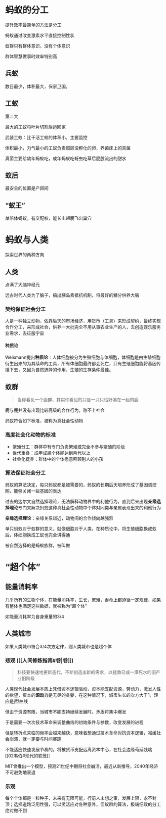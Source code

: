 

# 蚂蚁的分工

提升效率最简单的方法是分工

蚂蚁通过改变激素水平直接控制性状

蚁群只有群体意识，没有个体意识

群体智慧做事时效率特别高

## 兵蚁

数目最少，体积最大，保家卫国，

## 工蚁

第二大

最大的工蚁将叶片切割后运回家

武装工蚁：比干活工蚁的体积小，主要监控

体积最小，力气最小的工蚁负责照顾没孵化的卵，养菌床上的真菌

真菌主要给幼年蚂蚁吃，成年蚂蚁吃蚜虫吃草后屁股流出的甜水

## 蚁后

最安全的位置是产卵间

## “蚁王”

单倍体蚂蚁，有交配权，能长出翅膀飞出巢穴
# 蚂蚁与人类

探索世界的两种方向

## 人类

点满了大脑神经元

远古时代人类为了脑子，搞出胰岛素抵抗机制，将最好的糖分供养大脑

### 契约保证社会分工

人是一种独立动物，依靠后天的市场经济，用货币（工具）来形成契约，最终实现合作分工，来形成社会，供养一大批完全不用从事农业生产的人，去创造娱乐服务业需求，去征服宇宙

#### 种质论

Weismann提出**种质论**：人体细胞被分为生殖细胞与体细胞，体细胞是由生殖细胞衍生出来的为其续命的工具，所有体细胞最终都会死亡，只有生殖细胞能将基因传播下去，又因为自然选择的作用，生殖的生存条件最佳。



## 蚁群

> 当你看见一个鹿群，其实你看见的只是一只只恰好凑在一起的鹿

鹿与鹿并没有出现比较高级的合作行为，称不上社会

蚂蚁符合如下标准，被称为真社会性动物

### 高度社会化动物的标准

* 繁殖分工：群体中有专门负责繁殖或完全不参与繁殖的阶级
* 世代重叠：成年成熟个体能达到两代以上
* 社会化抚养：群体中的个体愿意照顾别人的小孩

### 算法保证社会分工

蚂蚁的算法决定，每只蚂蚁都是被需要的，蚂蚁的长期后天培养形成了基因调控网，能够关闭一些基因的表达

过去的达尔文自然选择理论，无法解释动物界中的利他行为，直到后来出现**亲缘选择理论**专门来解决蚂蚁这种真社会性动物中个体对同类与亲属表现出来的利他行为

**亲缘选择理论**：亲缘关系越近，动物间的合作倾向越强烈

单只蚂蚁对于蚁群的意义，就像细胞对于人类，在种质论中，将生殖细胞换成蚁后，体细胞换成工蚁也完全讲得通

被自然选择的是蚂蚁族群，被叫做

# “超个体”

## 能量消耗率

几乎所有的生物个体，在能量消耗率，生长，繁殖，寿命上都遵循一定规律，如果有整体也满足这些数据，就被称为“超个体”

如能量消耗率为自身重量的3/4

## 人类城市

如果人类城市符合3/4次方定律，则人类城市也是超个体

### 悲观 ([[人间修炼指南#卷|卷]])
> 科技要快速地更新迭代，不断创造出新的需求，以拯救已成一潭死水的旧产业旧阶级

人类现代社会发展本质上凭借资本逻辑驱动，资本能支配资源，劳动力，激发人性的欲望，资本的**源动力**是无尽的贪婪，在这种情况下，城市生长的次方大于1，理应是j型曲线

但由于资源有限，当城市不能支持继续发展时，矛盾将集中爆发

于是需要一次次技术革命来调整曲线的初始条件与参数，改变发展的进程

但是转折点来临的频率会越来越快，意味着想通过技术革命对抗资本逻辑，减缓社会崩溃，就一定要与时间赛跑

不能适应快速发展节奏的，将被货币支配远离资本中心，在社会边缘苟延残喘 [[02韦伯#现代的铁笼]]

MIT曾推出一个模型，预测21世纪中期将社会崩溃，最近从新推导，2040年经济不可避免地衰退

### 乐观

每个个体都是一粒种子，未来有无限可能，行前人未想之事，发展上限，永不封顶；选择道路泛用性强，可以灵活应对各种意外，但蚁群的算法，极端细致的分工绝对做不到



